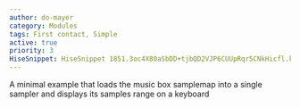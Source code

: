```yaml
---
author: do-mayer
category: Modules
tags: First contact, Simple
active: true
priority: 3
HiseSnippet: HiseSnippet 1851.3oc4X80aSbDD+tjbQD2VJP6CUUpRqr5CNkHicfl.kRw4uzHRHV1AZenpz02s1dK2s6o8VmD2BRU8ST+HvGI9FPmY267cmSfRhfJp58PjmY2Ymeye1YlMsUReVRhT43tvAiiYNtenW2wB8vMFR4Bmc1zw8hd6QSzLEwxZ8wwzjDVfiq6r2CY3tvbNluWb20ogTgOKmkiyijbe1t7HtNma6V2mGFtMMfc.OpvtuQqc7khMjgxQ.dl0qgSL0+IzArGPwsMimi67aEv0RUWMUyRbbmacYv3tCkGIr6+Q7DduPFRzzoKbPV1aKCCPDibc1XHOLnclcm33350N2KLq0K7od6wC3S3m6MtjYARtDE8GtyTFdyVBdMKBuFEf2o.I2BPZNKjtrWWeEOVmuBhmOvaGADb5SA2dQnX2qyLQddaHgcHz0inOgssBHlHQsUZzXIRykar3sqT4ZW6NvG49rw8jTU.oKMJNjQ5PECX3pj6on8HThh0moXPXlnkD8PFIwrQEIRFLJjUuBDCSzjCopziP0jbGhIop9.lNkWspYKV0pbxFJF30.EDxAwk8IzvPRnDxRBRUQBgKHRU.nKP09l7DCBdRJlKnZqD6hG0clfi59FczkEx70bonV05ekQ8nDQbAX6vtat7p21xgdrkSCKB2AbaHDyMZKVoh.ReN7GbgP4QrTdC4CFh+NhFGCFAfxJ8kpZFyHGeKV42qrvDkuGEbS.UsDzYUaBx2UBqu3RonDv7BSPmUD5wSKx2ySEwrQPjmYrh0hiCGm41HJL7lEIy7io9VCZ4F6mvIeqwwP3W8pFDukX.WvpmvzvgauyViuDw9qj5Gw0CWKLdHsVFmdgvk4kLGTp09zmBTeWla9tjF0Wg7MvearnErYojVKB7hDajSB0hjQ8j8jGSLlDX1VeuMywl5XkZOZbBrFEhHJLpcHDH.2Ot6BaHVI+U3fI8wBEpBoQgkRfxyeAovXWszb26kBfIv5G3AHnvr.ZPvT3o9wQgIY97egqYQI+hUSUxtqBBCmUrT.DYWU.Qyr+pKhN9ZUMxVcIiv0+UIj1T8mDUQ2WEtHDhOj9iDlTchTbhSAUlRFVyOSSKA1b3HFFeIvGuOoVJCR5WRc7F4jSJWTDwv8inCXGCdEa76LYLofYCvU0CRTp8pw6h2tfQ8.olsunlIkDzIY5k52+TWK8nvBQm1xXeI0qSvZhQQ8XpBNLyFgh0k6.38p6.TrAku0SUXiRwNBtd+Xl3U01xI08hcKRQErUsoWwkR6UXxGWWdrCGZJ7Idmvi5XfewV3NObmMoZZ1gBmOnyXlRyQywcS1gP+baCoE71jk7DsLFZMOI9BCPnS6fZgv1PBilKFb.GLaDFerWQVMcNt33BimP7G6zJE.VsUwKqyjSuAYyHrv7AAAuD2NdSHm6Ke4K+7xbWNksYyZHIMeyY51X2y7ytdX1eUPavkX8vpeCo4Mp2XIj2l7j3P53880PcjGXx.fk6SCSXl02UdDHFJwsLzlJvH4xqZn2XThVFA8QiGx8SJI5lr9zQgZn3LipvgnfU0pQ1EWGKcBGUGvsIqhkHW4VluadyFqdqFq1zrqCjCF.QWY.qzIiyq.yuHDrPDJFdOLg8HSBPArLQavhaGR0c0iCm5jZuUVLXZ9P9tRmqkky3ukHnftWoxybNBcpShxO+OaMjAsIKLcXmVNExll+LlPWHa5KaMtHgoVIlWFMJg6CEoqj8ikcfVPvcU2YLSmdhIufY9vQan5xCBhS+lt.TanzzW3DVhDtdbwqVu0lN7MEhW1qMW6O7zw3LmBFga8uKvX5L0ej2V86CQob.Nm21+36lAnKp9uvp9q30UCi+AydLHsctACU7xFX5swSaheieZSaEyzJk+aE11yas9HvGoJy8uZYT0ZQxQhR5JE4cXPQCMdwOewKzpSm6ojihmVpWbWSRwAJnjB3JJtv9BF3qKs2MTxjj9f4XNqjhle6QpAnuJmSG1gLURYdPUxzB.X2PWWfETeAiubeXvUEuT4eiVZb.0Dig26YnaNE8xSQe8onuwTze8TzqLE8p4zSpmXyLxJPbh15y+l0VGNn1TvzKry04ClnDKm+gGmN+6cON8+.UHK894ExvXWN532RbHbyC3fX7JdoMdy3VtJvdRgLdnTv8KmmC4sCFvTEw9oZPqo0v0rbNeZqNPiJZBqXiocg4zopxWeOS9hlm4+WBmZ75y7rvkfktH+2sy1r+uoy1qyEcwz9ZDynYuGFC+POS0WB1r7eS30QNBe7QVyGOnCUWnqrOqXeJbRvT5FHMBhtLQfg.eFQ5hMyZpgK1LaQG+riBrmzeadcg6rLA1rwL.VHztLrXJZBz6GgDzH5eETFQ8UxG6ae6Hh0KX3.nTX9Gttf2dHMo4zOSzwIB5y7Xe+xG0IDb4yqfW+7J3MNuB90mWAW47J3pmWAu4+rf3X.qMBdqos3niC7TLaBn6VSR.m04uQV4OrU
---
```




A minimal example that loads the music box samplemap into a single sampler and displays its samples range on a keyboard